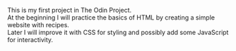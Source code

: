 This is my first project in The Odin Project.  
At the beginning I will practice the basics of HTML by creating a simple website with recipes.  
Later I will improve it with CSS for styling and possibly add some JavaScript for interactivity.